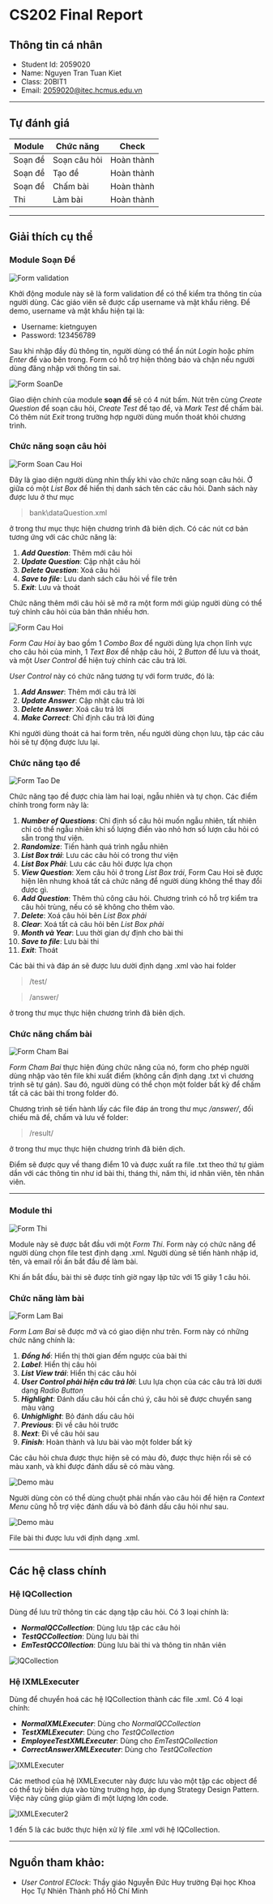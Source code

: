 # CS202 Final Report

## Thông tin cá nhân

- Student Id: 2059020
- Name: Nguyen Tran Tuan Kiet
- Class: 20BIT1
- Email: 2059020@itec.hcmus.edu.vn

---

## Tự đánh giá

| Module | Chức năng | Check | 
|---|---|---|
| Soạn đề | Soạn câu hỏi | Hoàn thành |
| Soạn đề | Tạo đề | Hoàn thành |
| Soạn đề | Chấm bài | Hoàn thành |
| Thi | Làm bài | Hoàn thành |

---

## Giải thích cụ thể

### **Module Soạn Đề** 

![Form validation](./img/1.png)

Khởi động module này sẽ là form validation để có thể kiểm tra thông tin của người dùng. Các giáo viên sẽ được cấp username và mật khẩu riêng. Để demo, username và mật khẩu hiện tại là:

- Username: kietnguyen
- Password: 123456789

Sau khi nhập đầy đủ thông tin, người dùng có thể ấn nút *Login* hoặc phím *Enter* để vào bên trong. Form có hỗ trợ hiện thông báo và chặn nếu người dùng đăng nhập với thông tin sai.

![Form SoanDe](./img/5.png)

Giao diện chính của module **soạn đề** sẽ có 4 nút bấm. Nút trên cùng *Create Question* để soạn câu hỏi, *Create Test* để tạo để, và *Mark Test* để chấm bài. Có thêm nút *Exit* trong trường hợp người dùng muốn thoát khỏi chương trình.

### Chức năng soạn câu hỏi 

![Form Soan Cau Hoi](./img/2.png)

Đây là giao diện người dùng nhìn thấy khi vào chức năng soạn câu hỏi. Ở giữa có một *List Box* để hiển thị danh sách tên các câu hỏi. Danh sách này được lưu ở thư mục 

> bank\dataQuestion.xml

ở trong thư mục thực hiện chương trình đã biên dịch. Có các nút cơ bản tương ứng với các chức năng là:

1. ***Add Question***: Thêm mới câu hỏi
2. ***Update Question***: Cập nhật câu hỏi
3. ***Delete Question***: Xoá câu hỏi
4. ***Save to file***: Lưu danh sách câu hỏi về file trên
5. ***Exit***: Lưu và thoát 

Chức năng thêm mới câu hỏi sẽ mở ra một form mới giúp người dùng có thể tuỳ chỉnh câu hỏi của bản thân nhiều hơn. 

![Form Cau Hoi](./img/3.png)

*Form Cau Hoi* ày bao gồm 1 *Combo Box* để người dùng lựa chọn lĩnh vực cho câu hỏi của mình, 1 *Text Box* để nhập câu hỏi, 2 *Button* để lưu và thoát, và một *User Control* để hiện tuỳ chỉnh các câu trả lời.

*User Control* này có chức năng tương tự với form trước, đó là:

1. ***Add Answer***: Thêm mới câu trả lời
2. ***Update Answer***: Cập nhật câu trả lời
3. ***Delete Answer***: Xoá câu trả lời
4. ***Make Correct***: Chỉ định câu trả lời đúng

Khi người dùng thoát cả hai form trên, nếu người dùng chọn lưu, tập các câu hỏi sẽ tự động được lưu lại.

### Chức năng tạo đề

![Form Tao De](./img/4.png)

Chức năng tạo đề được chia làm hai loại, ngẫu nhiên và tự chọn. Các điểm chính trong form này là:

1. ***Number of Questions***: Chỉ định số câu hỏi muốn ngẫu nhiên, tất nhiên chỉ có thể ngẫu nhiên khi số lượng điền vào nhỏ hơn số lượn câu hỏi có sẵn trong thư viện.
2. ***Randomize***: Tiến hành quá trình ngẫu nhiên
3. ***List Box trái***: Lưu các câu hỏi có trong thư viện
4. ***List Box Phải***: Lưu các câu hỏi được lựa chọn
5. ***View Question***: Xem câu hỏi ở trong *List Box trái*, Form Cau Hoi sẽ được hiện lên nhưng khoá tất cả chức năng để người dùng không thể thay đổi được gì.
6. ***Add Question***: Thêm thủ công câu hỏi. Chương trình có hỗ trợ kiểm tra câu hỏi trùng, nếu có sẽ không cho thêm vào.
7. ***Delete***: Xoá câu hỏi bên *List Box phải*
8. ***Clear***: Xoá tất cả câu hỏi bên *List Box phải*
9. ***Month và Year***: Luu thời gian dự định cho bài thi
10. ***Save to file***: Lưu bài thi
11. ***Exit***: Thoát

Các bài thi và đáp án sẽ được lưu dười định dạng .xml vào hai folder

> /test/

> /answer/

ở trong thư mục thực hiện chương trình đã biên dịch. 

### Chức năng chấm bài

![Form Cham Bai](./img/6.png)

*Form Cham Bai* thực hiện đúng chức năng của nó, form cho phép người dùng nhập vào tên file khi xuất điểm (không cần định dạng .txt vì chương trình sẽ tự gán). Sau đó, người dùng có thể chọn một folder bất kỳ để chấm tất cả các bài thi trong folder đó.

Chương trình sẽ tiến hành lấy các file đáp án trong thư mục */answer/*, đối chiếu mã đề, chấm và lưu về folder:

> /result/

ở trong thư mục thực hiện chương trình đã biên dịch. 

Điểm sẽ được quy về thang điểm 10 và được xuất ra file .txt theo thứ tự giảm dần với các thông tin như id bài thi, tháng thi, năm thi, id nhân viên, tên nhân viên.

---

### **Module thi**

![Form Thi](./img/9.png)

Module này sẽ được bắt đầu với một *Form Thi*. Form này có chức năng để người dùng chọn file test định dạng .xml. Người dùng sẽ tiến hành nhập id, tên, và email rồi ấn bắt đầu đề làm bài.

Khi ấn bắt đầu, bài thi sẽ được tính giờ ngay lập tức với 15 giây 1 câu hỏi.  

### Chức năng làm bài 

![Form Lam Bai](./img/7.png)

*Form Lam Bai* sẽ được mở và có giao diện như trên. Form này có những chức năng chính là: 

1. ***Đồng hồ***: Hiển thị thời gian đếm ngược của bài thi
2. ***Label***: Hiển thị câu hỏi
3. ***List View trái***: Hiển thị các câu hỏi
4. ***User Control phải hiện câu trả lời***: Lưu lựa chọn của các câu trả lời dưới dạng *Radio Button*
5. ***Highlight***: Đánh dấu câu hỏi cần chú ý, câu hỏi sẽ được chuyển sang màu vàng
6. ***Unhighlight***: Bỏ đánh dấu câu hỏi
7. ***Previous***: Đi về câu hỏi trước
8. ***Next***: Đi về câu hỏi sau
9. ***Finish***: Hoàn thành và lưu bài vào một folder bất kỳ

Các câu hỏi chưa được thực hiện sẽ có màu đỏ, được thực hiện rồi sẽ có màu xanh, và khi được đánh dấu sẽ có màu vàng.

![Demo màu](./img/8.png)

Người dùng còn có thể dùng chuột phải nhấn vào câu hỏi để hiện ra *Context Menu* cũng hỗ trợ việc đánh dấu và bỏ đánh dấu câu hỏi như sau.

![Demo màu](./img/10.png)

File bài thi được lưu với định dạng .xml.

___

## Các hệ class chính

### Hệ IQCollection 

Dùng để lưu trữ thông tin các dạng tập câu hỏi. Có 3 loại chính là:

- ***NormalQCCollection***: Dùng lưu tập các câu hỏi
- ***TestQCCollection***: Dùng lưu bài thi
- ***EmTestQCCOllection***: Dùng lưu bài thi và thông tin nhân viên

![IQCollection](./img/11.png)

### Hệ IXMLExecuter

Dùng để chuyển hoá các hệ IQCollection thành các file .xml. Có 4 loại chính:

- ***NormalXMLExecuter***: Dùng cho *NormalQCCollection*
- ***TestXMLExecuter***: Dùng cho *TestQCollection* 
- ***EmployeeTestXMLExecuter***: Dùng cho *EmTestQCollection*
- ***CorrectAnswerXMLExecuter***: Dùng cho *TestQCollection*

![IXMLExecuter](./img/12.png)

Các method của hệ IXMLExecuter này được lưu vào một tập các object để có thể tuỳ biến dựa vào từng trường hợp, áp dụng Strategy Design Pattern. Việc này cũng giúp giảm đi một lượng lớn code.  

![IXMLExecuter2](./img/13.png)

1 đến 5 là các bước thực hiện xử lý file .xml với hệ IQCollection.

___

## Nguồn tham khảo:

- *User Control EClock*: Thầy giáo Nguyễn Đức Huy trường Đại học Khoa Học Tự Nhiên Thành phố Hồ Chí Minh
